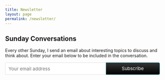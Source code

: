 ```yaml
---
title: Newsletter
layout: page
permalink: /newsletter/
---
```


<div class="newsletter">
  <h2>Sunday Conversations</h2>
<p>Every other Sunday, I send an email about interesting topics to discuss and think about. Enter your email below to be included in the conversation.</p>
<style> .gumroad-follow-form-embed { zoom: 1; } .gumroad-follow-form-embed:before, .gumroad-follow-form-embed:after { display: table; line-height: 0; content: ""; } .gumroad-follow-form-embed:after { clear: both; } .gumroad-follow-form-embed * { margin: 0; border: 0; padding: 0; outline: 0; box-sizing: border-box !important; float: left !important; } .gumroad-follow-form-embed input { border-radius: 4px; border-top-right-radius: 0; border-bottom-right-radius: 0; font-family: -apple-system, ".SFNSDisplay-Regular", "Helvetica Neue", Helvetica, Arial, sans-serif; font-size: 15px; line-height: 20px; background: #fff; border: 1px solid #ddd; border-right: 0; color: #aaa; padding: 10px; box-shadow: inset 0 1px 0 rgba(0, 0, 0, 0.02); background-position: top right; background-repeat: no-repeat; text-rendering: optimizeLegibility; font-smoothing: antialiased; -webkit-appearance: none; -moz-appearance: caret; width: 65% !important; height: 40px !important; } .gumroad-follow-form-embed button { border-radius: 4px; border-top-left-radius: 0; border-bottom-left-radius: 0; box-shadow: 0 1px 1px rgba(0, 0, 0, 0.12); -webkit-transition: all .05s ease-in-out; transition: all .05s ease-in-out; display: inline-block; padding: 11px 15px 12px; cursor: pointer; color: #fff; font-size: 15px; line-height: 100%; font-family: -apple-system, ".SFNSDisplay-Regular", "Helvetica Neue", Helvetica, Arial, sans-serif; background: #36a9ae; border: 1px solid #31989d; filter: "progid:DXImageTransform.Microsoft.gradient(startColorstr=#5ccfd4, endColorstr=#329ca1, GradientType=0)"; background: -webkit-linear-gradient(#353535, #000); background: linear-gradient(to bottom, #353535, #000); height: 40px !important; width: 35% !important; } </style> 
  
<form class="js-cm-form form gumroad-follow-form-embed" id="subForm" action="https://www.createsend.com/t/subscribeerror?description=" method="post" data-id="92D4C54F0FEC16E5ADC2B1904DE9ED1A834F16DA6B27FB2DE6845C746DF4633A09CCD04A4933BC3D714936930B361C76E8A307D45E25114B01CD31E810741339"><input autocomplete="Email" aria-label="Email" class="js-cm-email-input qa-input-email" id="fieldEmail" maxlength="200" name="cm-kjykjk-kjykjk" required="" placeholder="Your email address" type="email"><button type="submit">Subscribe</button></form><script type="text/javascript" src="https://js.createsend1.com/javascript/copypastesubscribeformlogic.js"></script>

</div>
